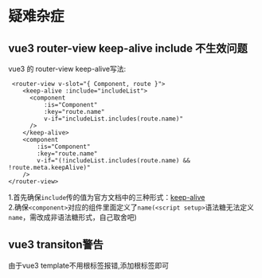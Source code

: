 # 疑难杂症

## vue3 router-view keep-alive include 不生效问题

vue3 的 router-view keep-alive写法:

```vue
 <router-view v-slot="{ Component, route }">
    <keep-alive :include="includeList">
      <component
          :is="Component"
          :key="route.name"
          v-if="includeList.includes(route.name)"
      />
    </keep-alive>
    <component
        :is="Component"
        :key="route.name"
        v-if="(!includeList.includes(route.name) && !route.meta.keepAlive)"
    />
</router-view>
```
1.首先确保`include`传的值为官方文档中的三种形式：[keep-alive](https://v3.cn.vuejs.org/api/built-in-components.html#keep-alive)  
2.确保`<component>`对应的组件里面定义了`name(<script setup>`语法糖无法定义`name`，需改成非语法糖形式，自己取舍吧)

## vue3 transiton警告

由于vue3 template不用根标签报错,添加根标签即可

